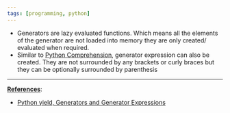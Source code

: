 ```yaml
---
tags: [programming, python]
---
```


* Generators are lazy evaluated functions. Which means all the elements of the generator are not loaded into memory they are only created/ evaluated when required.
* Similar to [Python Comprehension](Python%20Comprehension.md), generator expression can also be created. They are not surrounded by any brackets or curly braces but they can be optionally surrounded by parenthesis

---

**<u>References</u>**:

* [Python yield, Generators and Generator Expressions](https://www.programiz.com/python-programming/generator)
